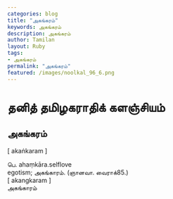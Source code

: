 ```yaml
---  
categories: blog  
title: "அகங்கரம்"
keywords: அகங்கரம்  
description: அகங்கரம்
author: Tamilan  
layout: Ruby  
tags:     
- அகங்கரம்
permalink: "அகங்கரம்"  
featured: /images/noolkal_96_6.png  
--- 
```

# தனித் தமிழகராதிக் களஞ்சியம்
## அகங்கரம்

[ akaṅkaram ]  
  
பெ. ahaṃkāra.selflove  
egotism; அகங்காரம். (ஞானவா. வைராக்85.)  
[ akangkaram ]  
அகங்காரம்
